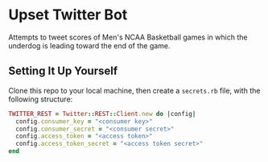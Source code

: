 # Upset Twitter Bot

Attempts to tweet scores of Men's NCAA Basketball games in which the underdog is leading toward the end of the game. 

## Setting It Up Yourself

Clone this repo to your local machine, then create a `secrets.rb` file, with the following structure: 

```ruby
TWITTER_REST = Twitter::REST::Client.new do |config|
  config.consumer_key = "<consumer key>"
  config.consumer_secret = "<consumer secret>"
  config.access_token = "<access token>"
  config.access_token_secret = "<access token secret>"
end
```
